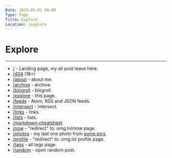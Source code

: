 ```yaml
---
Date: 2025-05-01 00:00
Type: Page
Title: Explore
Location: /explore
---
```


# Explore

---

- [/](/) - Landing page, my all post leave here.
- [/404](/404) (18+)
- [/about](/about) - about me.
- [/archive](/archive) - archive.
- [/blogroll](/blogroll) - blogroll.
- [/explore](/explore) - this page.
- [/feeds](/feeds) - Atom, RSS and JSON feeds.
- [/intersect](/intersect) - intersect.
- [/links](/links) - links.
- [/lists](/lists) - lists.
- [/markdown-cheatsheet](/markdown-cheatsheet)
- [/now](/now) - "redirect" to: omg.lol/now page.
- [/photos](/photos) - my last one photo from [some.pics](https://luxury-format.some.pics).
- [/profile](/profile) - "redirect" to: omg.lol profile page.
- [/tags](/tags) - all tags page.
- [/random](/random) - open random post.
